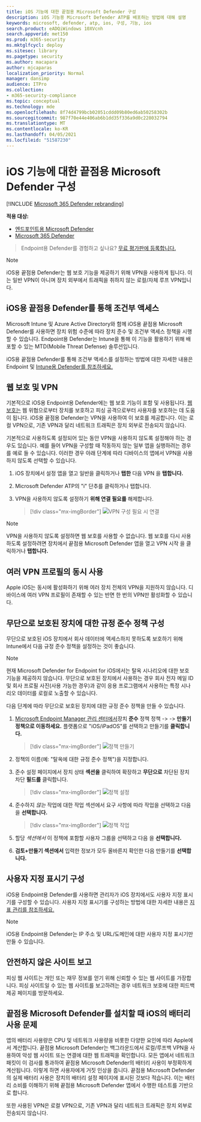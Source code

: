 ```yaml
---
title: iOS 기능에 대한 끝점용 Microsoft Defender 구성
description: iOS 기능용 Microsoft Defender ATP를 배포하는 방법에 대해 설명
keywords: microsoft, defender, atp, ios, 구성, 기능, ios
search.product: eADQiWindows 10XVcnh
search.appverid: met150
ms.prod: m365-security
ms.mktglfcycl: deploy
ms.sitesec: library
ms.pagetype: security
ms.author: macapara
author: mjcaparas
localization_priority: Normal
manager: dansimp
audience: ITPro
ms.collection:
- m365-security-compliance
ms.topic: conceptual
ms.technology: mde
ms.openlocfilehash: 8f74d4799bcb02051cddd09b80ed6ab50258302b
ms.sourcegitcommit: 987f70e44e406ab6b1dd35f336a9d0c228032794
ms.translationtype: MT
ms.contentlocale: ko-KR
ms.lasthandoff: 04/05/2021
ms.locfileid: "51587230"
---
```

# <a name="configure-microsoft-defender-for-endpoint-for-ios-features"></a>iOS 기능에 대한 끝점용 Microsoft Defender 구성

[!INCLUDE [Microsoft 365 Defender rebranding](../../includes/microsoft-defender.md)]

**적용 대상:**
- [엔드포인트용 Microsoft Defender](https://go.microsoft.com/fwlink/p/?linkid=2154037) 
- [Microsoft 365 Defender](https://go.microsoft.com/fwlink/?linkid=2118804)

> Endpoint용 Defender를 경험하고 싶나요? [무료 평가판에 등록합니다.](https://www.microsoft.com/microsoft-365/windows/microsoft-defender-atp?ocid=docs-wdatp-exposedapis-abovefoldlink) 

> [!NOTE]
> iOS용 끝점용 Defender는 웹 보호 기능을 제공하기 위해 VPN을 사용하게 됩니다. 이는 일반 VPN이 아니며 장치 외부에서 트래픽을 취하지 않는 로컬/자체 루프 VPN입니다.

## <a name="conditional-access-with-defender-for-endpoint-for-ios"></a>iOS용 끝점용 Defender를 통해 조건부 액세스  
Microsoft Intune 및 Azure Active Directory와 함께 iOS용 끝점용 Microsoft Defender를 사용하면 장치 위험 수준에 따라 장치 준수 및 조건부 액세스 정책을 시행할 수 있습니다. Endpoint용 Defender는 Intune을 통해 이 기능을 활용하기 위해 배포할 수 있는 MTD(Mobile Threat Defense) 솔루션입니다.

iOS용 끝점용 Defender를 통해 조건부 액세스를 설정하는 방법에 대한 자세한 내용은 Endpoint 및 [Intune용 Defender를 참조하세요.](https://docs.microsoft.com/mem/intune/protect/advanced-threat-protection)

## <a name="web-protection-and-vpn"></a>웹 보호 및 VPN

기본적으로 iOS용 Endpoint용 Defender에는 웹 보호 기능이 포함 및 사용됩니다. [웹 보호는](web-protection-overview.md) 웹 위협으로부터 장치를 보호하고 피싱 공격으로부터 사용자를 보호하는 데 도움이 됩니다. iOS용 끝점용 Defender는 VPN을 사용하여 이 보호를 제공합니다. 이는 로컬 VPN으로, 기존 VPN과 달리 네트워크 트래픽은 장치 외부로 전송되지 않습니다.

기본적으로 사용하도록 설정되어 있는 동안 VPN을 사용하지 않도록 설정해야 하는 경우도 있습니다. 예를 들어 VPN을 구성할 때 작동하지 않는 일부 앱을 실행하려는 경우를 예로 들 수 있습니다. 이러한 경우 아래 단계에 따라 디바이스의 앱에서 VPN을 사용하지 않도록 선택할 수 있습니다.

1. iOS 장치에서 설정 앱을  열고 일반을 클릭하거나 **탭한** 다음 VPN 을 **탭합니다.**
1. Microsoft Defender ATP의 "i" 단추를 클릭하거나 탭합니다.
1. VPN을 사용하지 않도록 설정하기 **위해 연결 필요를** 해제합니다.

    > [!div class="mx-imgBorder"]
    > ![VPN 구성 필요 시 연결](images/ios-vpn-config.png)

> [!NOTE]
> VPN을 사용하지 않도록 설정하면 웹 보호를 사용할 수 없습니다. 웹 보호를 다시 사용하도록 설정하려면 장치에서 끝점용 Microsoft Defender 앱을 열고 VPN 시작 을 클릭하거나 **탭합니다.**

## <a name="co-existence-of-multiple-vpn-profiles"></a>여러 VPN 프로필의 동시 사용

Apple iOS는 동시에 활성화하기 위해 여러 장치 전체의 VPN을 지원하지 않습니다. 디바이스에 여러 VPN 프로필이 존재할 수 있는 반면 한 번의 VPN만 활성화할 수 있습니다.


## <a name="configure-compliance-policy-against-jailbroken-devices"></a>무단으로 보호된 장치에 대한 규정 준수 정책 구성

무단으로 보호된 iOS 장치에서 회사 데이터에 액세스하지 못하도록 보호하기 위해 Intune에서 다음 규정 준수 정책을 설정하는 것이 좋습니다.

> [!NOTE]
> 현재 Microsoft Defender for Endpoint for iOS에서는 탈옥 시나리오에 대한 보호 기능을 제공하지 않습니다. 무단으로 보호된 장치에서 사용하는 경우 회사 전자 메일 ID 및 회사 프로필 사진(사용 가능한 경우)과 같이 응용 프로그램에서 사용하는 특정 시나리오 데이터를 로컬로 노출할 수 있습니다.

다음 단계에 따라 무단으로 보호된 장치에 대한 규정 준수 정책을 만들 수 있습니다.

1. [Microsoft Endpoint Manager 관리 센터에서](https://go.microsoft.com/fwlink/?linkid=2109431)장치 **준수** 정책 정책  ->    ->  **만들기 정책으로 이동하세요.** 플랫폼으로 "iOS/iPadOS"를 선택하고 만들기를 **클릭합니다.**

    > [!div class="mx-imgBorder"]
    > ![정책 만들기](images/ios-jb-policy.png)

2. 정책의 이름(예: "탈옥에 대한 규정 준수 정책")을 지정합니다.
3. 준수 설정 페이지에서 장치 상태 **섹션을** 클릭하여 확장하고 **무단으로** 차단된 장치 차단 **필드를** 클릭합니다.

    > [!div class="mx-imgBorder"]
    > ![정책 설정](images/ios-jb-settings.png)

4. 준수하지 *않는* 작업에 대한 작업 섹션에서 요구 사항에 따라 작업을 선택하고 다음 을 **선택합니다.**

    > [!div class="mx-imgBorder"]
    > ![정책 작업](images/ios-jb-actions.png)

5. 할당 *섹션에서* 이 정책에 포함할 사용자 그룹을 선택하고 다음 을 **선택합니다.**
6. **검토+만들기 섹션에서** 입력한 정보가 모두 올바른지 확인한 다음 만들기를 **선택합니다.**

## <a name="configure-custom-indicators"></a>사용자 지정 표시기 구성

iOS용 Endpoint용 Defender를 사용하면 관리자가 iOS 장치에서도 사용자 지정 표시기를 구성할 수 있습니다. 사용자 지정 표시기를 구성하는 방법에 대한 자세한 내용은 [지표 관리를 참조하세요.](https://docs.microsoft.com/microsoft-365/security/defender-endpoint/manage-indicators)

> [!NOTE]
> iOS용 Endpoint용 Defender는 IP 주소 및 URL/도메인에 대한 사용자 지정 표시기만 만들 수 있습니다.

## <a name="report-unsafe-site"></a>안전하지 않은 사이트 보고

피싱 웹 사이트는 개인 또는 재무 정보를 얻기 위해 신뢰할 수 있는 웹 사이트를 가장합니다. 피싱 [](https://www.microsoft.com/wdsi/filesubmission/exploitguard/networkprotection) 사이트일 수 있는 웹 사이트를 보고하려는 경우 네트워크 보호에 대한 피드백 제공 페이지를 방문하세요.

## <a name="battery-consumption-issues-on-ios-when-microsoft-defender-for-endpoint-is-installed"></a>끝점용 Microsoft Defender를 설치할 때 iOS의 배터리 사용 문제

앱의 배터리 사용량은 CPU 및 네트워크 사용량을 비롯한 다양한 요인에 따라 Apple에서 계산합니다. 끝점용 Microsoft Defender는 백그라운드에서 로컬/루프백 VPN을 사용하여 악성 웹 사이트 또는 연결에 대한 웹 트래픽을 확인합니다. 모든 앱에서 네트워크 패킷이 이 검사를 통과하여 끝점용 Microsoft Defender의 배터리 사용이 부정확하게 계산됩니다. 이렇게 하면 사용자에게 거짓 인상을 줍니다. 끝점용 Microsoft Defender의 실제 배터리 사용은 장치의 배터리 설정 페이지에 표시된 것보다 적습니다. 이는 배터리 소비를 이해하기 위해 끝점용 Microsoft Defender 앱에서 수행한 테스트를 기반으로 합니다.

또한 사용된 VPN은 로컬 VPN으로, 기존 VPN과 달리 네트워크 트래픽은 장치 외부로 전송되지 않습니다.
